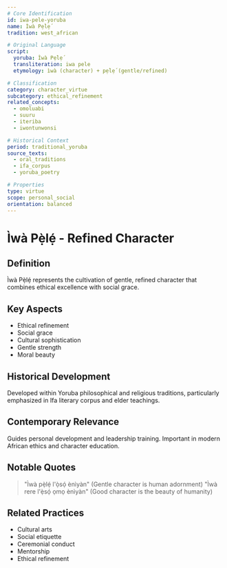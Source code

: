 ```yaml
---
# Core Identification
id: iwa-pele-yoruba
name: Ìwà Pẹ̀lẹ́
tradition: west_african

# Original Language
script:
  yoruba: Ìwà Pẹ̀lẹ́
  transliteration: iwa pele
  etymology: ìwà (character) + pẹ̀lẹ́ (gentle/refined)

# Classification
category: character_virtue
subcategory: ethical_refinement
related_concepts:
  - omoluabi
  - suuru
  - iteriba
  - iwontunwonsi

# Historical Context
period: traditional_yoruba
source_texts:
  - oral_traditions
  - ifa_corpus
  - yoruba_poetry

# Properties
type: virtue
scope: personal_social
orientation: balanced
---
```


# Ìwà Pẹ̀lẹ́ - Refined Character

## Definition
Ìwà Pẹ̀lẹ́ represents the cultivation of gentle, refined character that combines ethical excellence with social grace.

## Key Aspects
- Ethical refinement
- Social grace
- Cultural sophistication
- Gentle strength
- Moral beauty

## Historical Development
Developed within Yoruba philosophical and religious traditions, particularly emphasized in Ifa literary corpus and elder teachings.

## Contemporary Relevance
Guides personal development and leadership training. Important in modern African ethics and character education.

## Notable Quotes
> "Ìwà pẹ̀lẹ́ l'ọ̀sọ́ ènìyàn" (Gentle character is human adornment)
> "Ìwà rere l'ẹ̀sọ́ ọmọ ènìyàn" (Good character is the beauty of humanity)

## Related Practices
- Cultural arts
- Social etiquette
- Ceremonial conduct
- Mentorship
- Ethical refinement